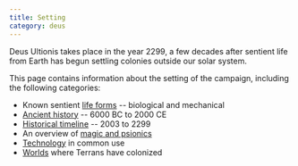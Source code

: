 ```yaml
---
title: Setting
category: deus
---
```

Deus Ultionis takes place in the year 2299, a few decades after sentient life from Earth has begun settling colonies outside our solar system.

This page contains information about the setting of the campaign, including the following categories:
* Known sentient [life forms](life-forms) -- biological and mechanical
* [Ancient history](ancient-history) -- 6000 BC to 2000 CE
* [Historical timeline](timeline) -- 2003 to 2299
* An overview of [magic and psionics](magic-psionics)
* [Technology](technology) in common use
* [Worlds](worlds) where Terrans have colonized
